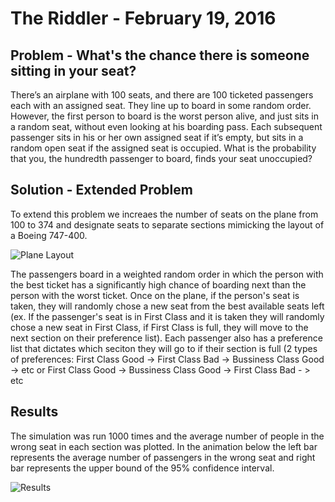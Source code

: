 # The Riddler - February 19, 2016
## Problem - What's the chance there is someone sitting in your seat?
There’s an airplane with 100 seats, and there are 100 ticketed passengers each with an assigned seat. They line up to
board in some random order. However, the first person to board is the worst person alive, and just sits in a random
seat, without even looking at his boarding pass. Each subsequent passenger sits in his or her own assigned seat if it’s
empty, but sits in a random open seat if the assigned seat is occupied. What is the probability that you, the hundredth
passenger to board, finds your seat unoccupied?

## Solution - Extended Problem
To extend this problem we increaes the number of seats on the plane from 100 to 374 and designate seats to separate
sections mimicking the layout of a Boeing 747-400.

![Plane Layout](https://github.com/rd11490/The-Riddler-Traffic/blob/master/Feb_19_16/Plane_Image.jpg)

The passengers board in a weighted random order in which the person with the best ticket has a significantly high chance
of boarding next than the person with the worst ticket. Once on the plane, if the person's seat is taken, they will
randomly chose a new seat from the best available seats left (ex. If the passenger's seat is in First Class and it is
taken they will randomly chose a new seat in First Class, if First Class is full, they will move to the next section on
their preference list). Each passenger also has a preference list that dictates which seciton they will go to if their
section is full (2 types of preferences:
First Class Good -> First Class Bad -> Bussiness Class Good -> etc
or
First Class Good -> Bussiness Class Good  -> First Class Bad - > etc


## Results
The simulation was run 1000 times and the average number of people in the wrong seat in each section was plotted. In the
animation below the left bar represents the average number of passengers in the wrong seat and right bar represents the
upper bound of the 95% confidence interval.


![Results](https://github.com/rd11490/The-Riddler/blob/master/Feb_19_16/result.gif)